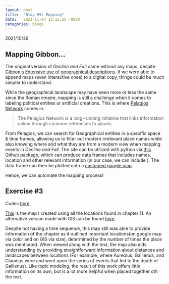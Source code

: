 ```yaml
---
layout: post
title:  "Blog #5: Mapping"
date:   2021-11-04 13:15:25 -0500 
categories: blogs
---
```

2021/10/26
## Mapping Gibbon...

The original version of *Decline and Fall* came without any maps, despite [Gibbon's Extensive use of geographical descriptions][gibbonGeo]. If we were able to append maps (even interactive ones) to a digital copy, things could be much simpler to understand.

While the geographical landscape may have been more or less the same since the Roman empire, mapping is still a challenge when it comes to labeling political entities or artificial creations. This is where [Pelagios Network][Pelagios] comes in.

>The Pelagios Network is a long-running initiative that links information online through common references to places. 

From Pelagios, we can search for Geographical entities in a specific space & time frames, allowing us to filter out modern irrelevant place names while also knowing where and what they are from a modern view when mapping events in *Decline and Fall*. The site can be utilized with python via [this][git] Github package, which can produce data frames that includes names, location and other relevant information (in our case, we can include ). The data frame can then be plotted onto a [customed google map][Gmap].

Hence, we can automate the mapping process!

## Exercise #3

Codes [here][colab].

[This][map] is the map I created using all the locations found in chapter 11. An alternative version made with GIS can be found [here][altmap].

Despite not having a time sequence, this map still was able to provide information of the chapter as it outlined important locations(on google map via color and on GIS via size), determined by the number of times the place was mentioned. When viewed along with the text, the map also aids understanding by providing straightforward information about distances and landscapes between locations (For example, where Aureolus, Gallienus, and Claudius were and went upon the series of events that led to the death of Gallienus). Like topic modeling, the result of this work offers little information on its own, but is a lot more helpful when placed together oth the text.



[gibbonGeo]:https://doi.org/10.1017/9781139547291.004
[Pelagios]:https://pelagios.org/
[colab]:https://colab.research.google.com/drive/1EWGnyyCA672GLphleEXRj-75J2q7isGX?usp=sharing
[git]:https://github.com/pelagios/peripleo
[Gmap]:https://www.google.com/maps/d/mp?hl=en&authuser=0&state=create
[map]:https://www.google.com/maps/d/edit?mid=1vHAHftnKb_OlRF8rlM4zr6zFy0mVfFG1&usp=sharing
[altmap]:https://arcg.is/0nHH8T